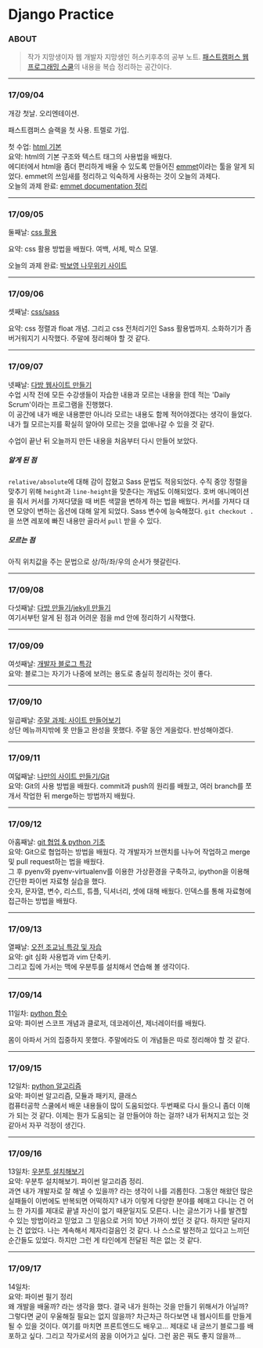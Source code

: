 # Django Practice

### ABOUT
>작가 지망생이자 웹 개발자 지망생인 허스키후추의 공부 노트.
>[패스트캠퍼스 웹 프로그래밍 스쿨](http://school.fastcampus.co.kr/dev_wps/?utm_source=fccamp&utm_medium=referral&utm_campaign=dev_wps)의 내용을 복습 정리하는 공간이다.

<hr>

### 17/09/04

개강 첫날. 오리엔테이션.

패스트캠퍼스 슬랙을 첫 사용.
트렐로 가입.

첫 수업: [html 기본](https://github.com/huskyhoochu/django/blob/master/markdown/17:09:04.md)
<br>
요약: html의 기본 구조와 텍스트 태그의 사용법을 배웠다. 
<br>
에디터에서 html을 좀더 편리하게 배울 수 있도록 만들어진 [emmet](https://docs.emmet.io/)이라는 툴을 알게 되었다. emmet의 쓰임새를 정리하고 익숙하게 사용하는 것이 오늘의 과제다.
<br>
오늘의 과제 완료: [emmet documentation 정리](https://github.com/huskyhoochu/django/blob/master/markdown/emmet-documentation.md)

<hr>

### 17/09/05

둘째날: [css 활용](https://github.com/huskyhoochu/django/blob/master/markdown/17:09:05.md)

요약: css 활용 방법을 배웠다. 여백, 서체, 박스 모델.

오늘의 과제 완료: [박보영 나무위키 사이트](https://github.com/huskyhoochu/django/blob/master/project/css/09.park.html)

<hr>

### 17/09/06

셋째날: [css/sass](https://github.com/huskyhoochu/django/blob/master/markdown/17:09:06.md)

요약: css 정렬과 float 개념. 그리고 css 전처리기인 Sass 활용법까지. 소화하기가 좀 버거워지기 시작했다. 주말에 정리해야 할 것 같다.

<hr>

### 17/09/07

넷째날: [다방 웹사이트 만들기](https://github.com/huskyhoochu/django/blob/master/markdown/17:09:07.md)
<br>
수업 시작 전에 모든 수강생들이 자습한 내용과 모르는 내용을 한데 적는 'Daily Scrum'이라는 프로그램을 진행했다.
<br>
이 공간에 내가 배운 내용뿐만 아니라 모르는 내용도 함께 적어야겠다는 생각이 들었다. 내가 뭘 모르는지를 확실히 알아야 모르는 것을 없애나갈 수 있을 것 같다.

수업이 끝난 뒤 오늘까지 만든 내용을 처음부터 다시 만들어 보았다. 

##### 알게 된 점
`relative/absolute`에 대해 감이 잡혔고 Sass 문법도 적응되었다. 수직 중앙 정렬을 맞추기 위해 `height`과 `line-height`을 맞춘다는 개념도 이해되었다.
호버 애니메이션을 줘서 커서를 가져다댔을 때 버튼 색깔을 변하게 하는 법을 배웠다. 커서를 가져다 대면 모양이 변하는 옵션에 대해 알게 되었다. Sass 변수에 능숙해졌다. `git checkout .`을 쓰면 레포에 빠진 내용만 골라서 `pull` 받을 수 있다.

##### 모르는 점
아직 위치값을 주는 문법으로 상/하/좌/우의 순서가 헷갈린다. 

<hr>

### 17/09/08

다섯째날: [다방 만들기/jekyll 만들기](https://github.com/huskyhoochu/django/blob/master/markdown/17:09:08.md)
<br>
여기서부턴 알게 된 점과 어려운 점을 md 안에 정리하기 시작했다.

<hr>

### 17/09/09

여섯째날: [개발자 블로그 특강](https://github.com/huskyhoochu/django/blob/master/markdown/%EA%B0%9C%EB%B0%9C%EC%9E%90%EC%9D%98%20%EC%9E%90%EA%B8%B0%20%ED%91%9C%ED%98%84%EB%B2%95.md)
<br>
요약: 블로그는 자기가 나중에 보려는 용도로 충실히 정리하는 것이 좋다.

<hr>

### 17/09/10

일곱째날: [주말 과제: 사이트 만들어보기](https://github.com/huskyhoochu/django/blob/master/project/css/16.doctor.html)
<br>
상단 메뉴까지밖에 못 만들고 완성을 못했다. 주말 동안 게을렀다. 반성해야겠다.

<hr>

### 17/09/11

여덟째날: [나만의 사이트 만들기/Git](https://github.com/huskyhoochu/django/blob/master/markdown/17:09:11.md)
<br>
요약: Git의 사용 방법을 배웠다. commit과 push의 원리를 배웠고, 여러 branch를 쪼개서 작업한 뒤 merge하는 방법까지 배웠다.

<hr>

### 17/09/12

아홉째날: [git 협업 & python 기초](https://github.com/huskyhoochu/django/blob/master/markdown/17:09:12.md)
<br>
요약: Git으로 협업하는 방법을 배웠다. 각 개발자가 브랜치를 나누어 작업하고 merge 및 pull request하는 법을 배웠다. 
<br>
그 후 pyenv와 pyenv-virtualenv를 이용한 가상환경을 구축하고, ipython을 이용해 간단한 파이썬 자료형 실습을 했다.
<br>
숫자, 문자열, 변수, 리스트, 튜플, 딕셔너리, 셋에 대해 배웠다. 인덱스를 통해 자료형에 접근하는 방법을 배웠다.

<hr>

### 17/09/13

열째날: [오전 조교님 특강 및 자습](https://github.com/huskyhoochu/django/blob/master/markdown/17:09:13.md)
<br>
요약: git 심화 사용법과 vim 단축키.
<br>
그리고 집에 가서는 맥에 우분투를 설치해서 연습해 볼 생각이다. 

<hr>

### 17/09/14 

11일차: [python 함수](https://github.com/huskyhoochu/django/blob/master/markdown/17:09:14.md)
<br>
요약: 파이썬 스코프 개념과 클로저, 데코레이션, 제너레이터를 배웠다.

몸이 아파서 거의 집중하지 못했다. 주말에라도 이 개념들은 따로 정리해야 할 것 같다.

<hr>

### 17/09/15

12일차: [python 알고리즘](https://github.com/huskyhoochu/django/blob/master/markdown/17:09:15.md)
<br>
요약: 파이썬 알고리즘, 모듈과 패키지, 클래스
<br>
컴퓨터공학 스쿨에서 배운 내용들이 많이 도움되었다. 두번째로 다시 들으니 좀더 이해가 되는 것 같다. 이제는 뭔가 도움되는 걸 만들어야 하는 걸까? 내가 뒤쳐지고 있는 것 같아서 자꾸 걱정이 생긴다. 

<hr>

### 17/09/16

13일차: [우분투 설치해보기]()
<br>
요약: 우분투 설치해보기. 파이썬 알고리즘 정리.
<br>
과연 내가 개발자로 잘 해낼 수 있을까? 라는 생각이 나를 괴롭힌다. 그동안 해왔던 많은 실패들이 이번에도 반복되면 어떡하지? 내가 이렇게 다양한 분야를 헤매고 다니는 건 어느 한 가지를 제대로 끝낼 자신이 없기 때문일지도 모른다. 나는 글쓰기가 나를 발견할 수 있는 방법이라고 믿었고 그 믿음으로 거의 10년 가까이 썼던 것 같다. 하지만 달라지는 건 없었다. 나는 계속해서 제자리걸음인 것 같다. 나 스스로 발전하고 있다고 느끼던 순간들도 있었다. 하지만 그런 게 타인에게 전달된 적은 없는 것 같다.

<hr>

### 17/09/17

14일차: 
<br>
요약: 파이썬 필기 정리
<br>
왜 개발을 배울까? 라는 생각을 했다. 결국 내가 원하는 것을 만들기 위해서가 아닐까? 그렇다면 굳이 우울해질 필요는 없지 않을까? 차근차근 하다보면 내 웹사이트를 만들게 될 수 있을 것이다. 여기를 마치면 프론트엔드도 배우고... 제대로 내 글쓰기 블로그를 배포하고 싶다. 그리고 작가로서의 꿈을 이어가고 싶다. 그런 꿈은 꿔도 좋지 않을까...
